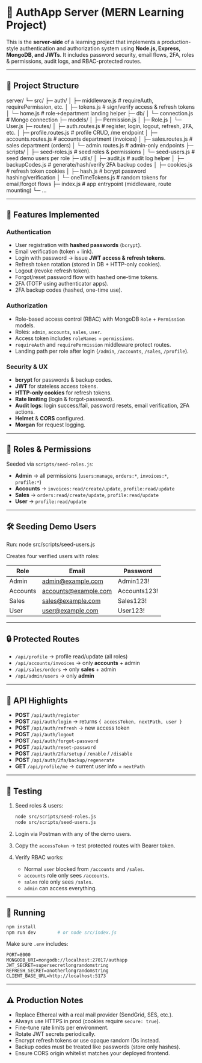 # 🚀 AuthApp Server (MERN Learning Project)

This is the **server-side** of a learning project that implements a production-style authentication and authorization system using **Node.js, Express, MongoDB, and JWTs**. It includes password security, email flows, 2FA, roles & permissions, audit logs, and RBAC-protected routes.

---

## 📂 Project Structure

server/
└─ src/
├─ auth/
│  ├─ middleware.js        # requireAuth, requirePermission, etc.
│  ├─ tokens.js            # sign/verify access & refresh tokens
│  └─ home.js              # role→department landing helper
├─ db/
│  └─ connection.js        # Mongo connection
├─ models/
│  ├─ Permission.js
│  ├─ Role.js
│  └─ User.js
├─ routes/
│  ├─ auth.routes.js       # register, login, logout, refresh, 2FA, etc.
│  ├─ profile.routes.js    # profile CRUD, /me endpoint
│  ├─ accounts.routes.js   # accounts department (invoices)
│  ├─ sales.routes.js      # sales department (orders)
│  └─ admin.routes.js      # admin-only endpoints
├─ scripts/
│  ├─ seed-roles.js        # seed roles & permissions
│  └─ seed-users.js        # seed demo users per role
├─ utils/
│  ├─ audit.js             # audit log helper
│  ├─ backupCodes.js       # generate/hash/verify 2FA backup codes
│  ├─ cookies.js           # refresh token cookies
│  ├─ hash.js              # bcrypt password hashing/verification
│  └─ oneTimeTokens.js     # random tokens for email/forgot flows
├─ index.js                # app entrypoint (middleware, route mounting)
└─ ...

---

## 🔑 Features Implemented

### Authentication
- User registration with **hashed passwords** (`bcrypt`).
- Email verification (token + link).
- Login with password → issue **JWT access & refresh tokens**.
- Refresh token rotation (stored in DB + HTTP-only cookies).
- Logout (revoke refresh token).
- Forgot/reset password flow with hashed one-time tokens.
- 2FA (TOTP using authenticator apps).
- 2FA backup codes (hashed, one-time use).

### Authorization
- Role-based access control (RBAC) with MongoDB `Role` + `Permission` models.
- Roles: `admin`, `accounts`, `sales`, `user`.
- Access token includes `roleNames` + `permissions`.
- `requireAuth` and `requirePermission` middleware protect routes.
- Landing path per role after login (`/admin`, `/accounts`, `/sales`, `/profile`).

### Security & UX
- **bcrypt** for passwords & backup codes.
- **JWT** for stateless access tokens.
- **HTTP-only cookies** for refresh tokens.
- **Rate limiting** (login & forgot-password).
- **Audit logs**: login success/fail, password resets, email verification, 2FA actions.
- **Helmet** & **CORS** configured.
- **Morgan** for request logging.

---

## 👥 Roles & Permissions

Seeded via `scripts/seed-roles.js`:

- **Admin** → all permissions (`users:manage`, `orders:*`, `invoices:*`, `profile:*`)
- **Accounts** → `invoices:read/create/update`, `profile:read/update`
- **Sales** → `orders:read/create/update`, `profile:read/update`
- **User** → `profile:read/update`

---

## 🛠️ Seeding Demo Users

Run: node src/scripts/seed-users.js

Creates four verified users with roles:

| Role     | Email                                               | Password     |
| -------- | --------------------------------------------------- | ------------ |
| Admin    | [admin@example.com](mailto:admin@example.com)       | Admin123!    |
| Accounts | [accounts@example.com](mailto:accounts@example.com) | Accounts123! |
| Sales    | [sales@example.com](mailto:sales@example.com)       | Sales123!    |
| User     | [user@example.com](mailto:user@example.com)         | User123!     |

---

## 🔒 Protected Routes

* `/api/profile` → profile read/update (all roles)
* `/api/accounts/invoices` → only **accounts** + admin
* `/api/sales/orders` → only **sales** + admin
* `/api/admin/users` → only **admin**

---

## 📡 API Highlights

* **POST** `/api/auth/register`
* **POST** `/api/auth/login` → returns `{ accessToken, nextPath, user }`
* **POST** `/api/auth/refresh` → new access token
* **POST** `/api/auth/logout`
* **POST** `/api/auth/forgot-password`
* **POST** `/api/auth/reset-password`
* **POST** `/api/auth/2fa/setup` / `/enable` / `/disable`
* **POST** `/api/auth/2fa/backup/regenerate`
* **GET** `/api/profile/me` → current user info + `nextPath`

---

## 🧪 Testing

1. Seed roles & users:

   ```bash
   node src/scripts/seed-roles.js
   node src/scripts/seed-users.js
   ```
2. Login via Postman with any of the demo users.
3. Copy the `accessToken` → test protected routes with Bearer token.
4. Verify RBAC works:

   * Normal `user` blocked from `/accounts` and `/sales`.
   * `accounts` role only sees `/accounts`.
   * `sales` role only sees `/sales`.
   * `admin` can access everything.

---

## 🚀 Running

```bash
npm install
npm run dev        # or node src/index.js
```

Make sure `.env` includes:

```
PORT=8000
MONGODB_URI=mongodb://localhost:27017/authapp
JWT_SECRET=supersecretlongrandomstring
REFRESH_SECRET=anotherlongrandomstring
CLIENT_BASE_URL=http://localhost:5173
```

---

## ⚠️ Production Notes

* Replace Ethereal with a real mail provider (SendGrid, SES, etc.).
* Always use HTTPS in prod (cookies require `secure: true`).
* Fine-tune rate limits per environment.
* Rotate JWT secrets periodically.
* Encrypt refresh tokens or use opaque random IDs instead.
* Backup codes must be treated like passwords (store only hashes).
* Ensure CORS origin whitelist matches your deployed frontend.